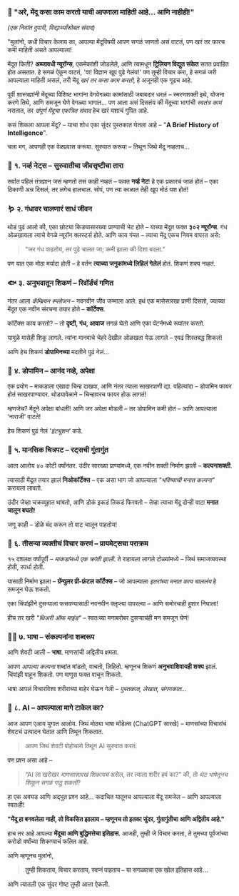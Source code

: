 
### 🧠 "अरे, मेंदू कसा काम करतो याची आपणाला माहिती आहे... आणि नाहीही!"

*(एक निवांत दुपारी, विद्यार्थ्यांसोबत संवाद)*

"मुलांनो,
कधी विचार केलाय का, आपल्या मेंदूविषयी आपण सगळं जाणतो असं वाटतं, पण खरं तर फारच कमी माहिती असते आपल्याला!

मेंदूत किती? **अब्जावधी न्यूरॉन्स**, एकमेकांशी जोडलेले, आणि त्यामधून **ट्रिलियन विद्युत संकेत** सतत प्रवाहित होत असतात.
हे सगळं ऐकून वाटतं, 'वा! विज्ञान खूप पुढे गेलंय!'
पण तुम्ही विचार करा, हे सगळं जरी आपल्याला माहिती असलं, तरी मेंदू *खरं तर कसा काम करतो*, हे अजूनही एक गूढच आहे.

पूर्वी शास्त्रज्ञांनी मेंदूच्या विशिष्ट भागांना वेगवेगळ्या कामांसाठी जबाबदार धरलं – स्मरणशक्ती इथे, योजना करणे तिथे, आणि समजून घेणे वेगळ्या भागात...
पण आता असं दिसतंय की मेंदूच्या भागांची *स्वतंत्र कामं* नसतात, तर *संपूर्ण मेंदूचा एकत्रित संवाद* हेच खरं यशाचं गुपित आहे.

कसं शिकला आपला मेंदू? – याचा शोध एका सुंदर पुस्तकात घेतला आहे – "**A Brief History of Intelligence**".

चला मग, आपणही एक वेळप्रवास करूया. सुरुवात करूया – तिथून जिथे मेंदू नव्हताच…

### 🐙 १. **नर्व्ह नेट्स – सुरुवातीचा जीवसृष्टीचा तारा**

सर्वात पहिलं तंत्रज्ञान जसं म्हणतो तसं काही नव्हतं – फक्त **नर्व्ह नेट**!
हे एक प्रकारचं जाळं होतं – एका ठिकाणी अन्न दिसलं, तर लगेच हालचाल.
सोपं, पण त्या काळात तेही खूप मोठं यश होतं!


### 🪱 २. **गंधावर चालणारं साधं जीवन**

थोडं पुढं आलो की, एका छोट्या किड्यासारख्या प्राण्याची भेट होते – याच्या मेंदूत फक्त **३०२ न्यूरॉन्स**.
गंध ओळखायला त्याचे वेगळे न्यूरॉन क्लस्टर्स होते. आणि काय गंमत – त्याचा मेंदू एकच नियम वापरत असे:

> "जर गंध वाढतोय, तर पुढे चालत जा; कमी झाला की दिशा बदला."

पण यात एक मोठा मर्यादा होती – हे वर्तन **त्याच्या जनुकांमध्ये लिहिलं गेलेलं** होतं. शिकणं शक्य नव्हतं.

### 🐟 ३. **अनुभवातून शिकणं – रिवॉर्डचं गणित**

नंतर आला *कॅम्ब्रियन स्प्लोजन* – नवनवीन जीव जन्माला आले.
इथं एक मासेसारखा प्राणी दिसतो, ज्याच्या मेंदूत एक नवीन संरचना तयार होते – **कॉर्टेक्स**.

कॉर्टेक्स काय करतो? – तो **दृष्टी, गंध, आवाज** सगळं घेतो आणि एका पॅटर्नमध्ये रूपांतर करतो.

यामुळे मासेही शिकू लागले. त्यांना मानवाचे चेहरे देखील ओळखता येऊ लागले – एवढं शिस्तबद्ध शिकलं!

आणि हेच शिकणं **डोपामिनच्या** मदतीने पुढं नेलं…

### 🐒 ४. **डोपामिन – आनंद नव्हे, अपेक्षा**

एक प्रयोग – माकडाला एखादा चिन्ह दाखवा, आणि नंतर त्याला साखरपाणी द्या.
पहिल्यांदा – डोपामिन फायर होतं साखरपाण्यावर.
थोड्यावेळाने – चिन्हावरच फायर होऊ लागतं!

म्हणजेच? मेंदूने अपेक्षा बांधली! आणि जर अपेक्षा मोडली – तर डोपामिन कमी होतं – आणि आपल्याला ‘नाराजी’ वाटते!

हेच शिकणं पुढं नेलं *'इंट्यूशन'* कडे.

### 🐀 ५. **मानसिक चित्रपट – रट्सची गुंतागुंत**

आता आलोय ४० कोटी वर्षांनंतर. उंदीर सारख्या प्राण्यांमध्ये, एक नवीन शक्ती निर्माण झाली – **कल्पनाशक्ती**.

त्यासाठी मेंदूत तयार झालं **निओकॉर्टेक्स** – एक असा भाग जो आपल्याला *"भविष्याची मनात कल्पना"* करायला लावतो.

उंदीर जेव्हा चक्रव्यूहात थांबतो, आणि डोकं इकडं तिकडं फिरवतो – तेव्हा त्याचा मेंदू दोन्ही वाटा **मनात चालून बघतो**!

जणू काही – डोळे बंद करून तो वाट चालून पाहतोय!

### 🦍 ६. **तीसऱ्या व्यक्तीचं विचार करणं – प्रायमेट्सचा पराक्रम**

१५ दशलक्ष वर्षांपूर्वी – *माकडांमध्ये एक क्रांती झाली*.
ते राहायला लागले टोळ्यांमध्ये – जिथं समाजव्यवस्था होती, स्पर्धा होती.

यासाठी निर्माण झाला – **ग्रॅन्युलर प्री-फ्रंटल कॉर्टेक्स** – जो आपल्याला *इतरांच्या मनात काय चाललंय* हे समजून घेऊ शकतो.

एका चिंपांझीने दुसऱ्याला फसवण्यासाठी नवनवीन क्लृप्त्या वापरल्या – आणि समोरचाही हुशार निघाला!

हीच तर खरी *"थिअरी ऑफ माइंड"* – स्वतःच्या मनाबरोबर दुसऱ्याचंही मन समजून घेणं!

### 🧑‍🏫 ७. **भाषा – संकल्पनांना शब्दरूप**

आणि शेवटी आली – **भाषा**. माणसांची अद्वितीय क्षमता.

आपण *आपल्या कल्पना* शब्दांत मांडतो, वाचतो, लिहितो.
म्हणूनच शिकणं **अनुभवाशिवायही शक्य** झालं.
चिंपांझी पाहून शिकतो. पण माणूस फक्त वाचून शिकतो.

भाषा आपलं विचारविश्व शरीराच्या बाहेर घेऊन गेली – *पुस्तकात, लेखात, संगणकात...*

### 🤖 ८. **AI – आपल्याला मागे टाकेल का?**

आज आपण एआय युगात आलोय.
जिथं मोठ्या भाषा मॉडेल्स (ChatGPT सारखे) – माणसांच्या विचारांचं शेवटचं उत्पादन घेतात आणि तिथून शिकतात.

> आपण जिथं शेवटी पोहोचलो तिथून AI सुरुवात करतं.

पण प्रश्न असा आहे –

> “AI ला खरोखर *माणसासारखं शिकायचं* असेल, तर त्याला शरीर हवं का?”
> की, तो *थेट भाषेतूनच शिकून सगळं गाठू शकतो*?

हा एक अवघड आणि अद्भुत प्रश्न आहे…
कदाचित यातूनच आपल्याला मेंदू समजेल – आणि आपल्याला स्वतःही!


**"मेंदू हा बनवलेला नाही, तो विकसित झालाय – म्हणूनच तो इतका सुंदर, गुंतागुंतीचा आणि अद्वितीय आहे."**


हाच तर आहे आपल्या **मेंदूचा आणि बुद्धिमत्तेचा इतिहास**.
आजही, तुम्ही जे विचार करता, ते तुमच्या पूर्वजांच्या करोडो वर्षांच्या शिकण्याचं फलित आहे.

आणि म्हणूनच मुलांनो,

> **तुम्ही शिकताय, विचार करताय, स्वप्नं पाहताय – या सगळ्याचा एक खोल इतिहास आहे…**

आणि त्यातली एक सुंदर गोष्ट तुम्ही आत्ता ऐकली.


